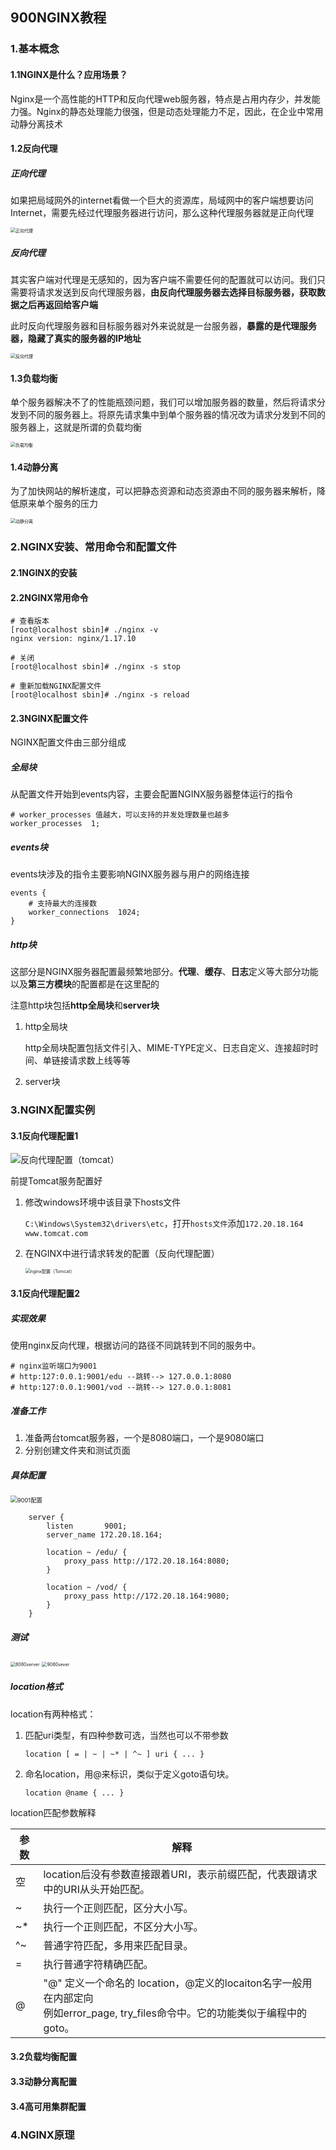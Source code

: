 ## 900NGINX教程

### 1.基本概念

#### 1.1NGINX是什么？应用场景？

Nginx是一个高性能的HTTP和反向代理web服务器，特点是占用内存少，并发能力强。Nginx的静态处理能力很强，但是动态处理能力不足，因此，在企业中常用动静分离技术

#### 1.2反向代理

##### 正向代理

如果把局域网外的internet看做一个巨大的资源库，局域网中的客户端想要访问Internet，需要先经过代理服务器进行访问，那么这种代理服务器就是正向代理

<img src="https://cdn.jsdelivr.net/gh/Andre235/-community@master/src/正向代理.347llwkxub20.png" alt="正向代理" style="zoom:50%;" />

##### 反向代理

其实客户端对代理是无感知的，因为客户端不需要任何的配置就可以访问。我们只需要将请求发送到反向代理服务器，**由反向代理服务器去选择目标服务器，获取数据之后再返回给客户端**

此时反向代理服务器和目标服务器对外来说就是一台服务器，**暴露的是代理服务器，隐藏了真实的服务器的IP地址**

<img src="https://cdn.jsdelivr.net/gh/Andre235/-community@master/src/反向代理.75zp8ah589k.png" alt="反向代理" style="zoom: 50%;" />

#### 1.3负载均衡

单个服务器解决不了的性能瓶颈问题，我们可以增加服务器的数量，然后将请求分发到不同的服务器上。将原先请求集中到单个服务器的情况改为请求分发到不同的服务器上，这就是所谓的负载均衡

<img src="https://cdn.jsdelivr.net/gh/Andre235/-community@master/src/负载均衡.6pzwwr6auco0.png" alt="负载均衡" style="zoom: 50%;" />



#### 1.4动静分离

为了加快网站的解析速度，可以把静态资源和动态资源由不同的服务器来解析，降低原来单个服务的压力

<img src="https://cdn.jsdelivr.net/gh/Andre235/-community@master/src/动静分离.2zdbhcu32fo0.png" alt="动静分离" style="zoom: 50%;" />

### 2.NGINX安装、常用命令和配置文件

#### 2.1NGINX的安装

#### 2.2NGINX常用命令

```shell
# 查看版本
[root@localhost sbin]# ./nginx -v
nginx version: nginx/1.17.10

# 关闭
[root@localhost sbin]# ./nginx -s stop

# 重新加载NGINX配置文件
[root@localhost sbin]# ./nginx -s reload
```

#### 2.3NGINX配置文件

NGINX配置文件由三部分组成

##### 全局块

从配置文件开始到events内容，主要会配置NGINX服务器整体运行的指令

```shell
# worker_processes 值越大，可以支持的并发处理数量也越多
worker_processes  1;
```

##### events块

events块涉及的指令主要影响NGINX服务器与用户的网络连接

```shell
events {
    # 支持最大的连接数
    worker_connections  1024;
}
```

##### http块

这部分是NGINX服务器配置最频繁地部分。**代理**、**缓存**、**日志**定义等大部分功能以及**第三方模块**的配置都是在这里配的

注意http块包括**http全局块**和**server块**

1. http全局块

   http全局块配置包括文件引入、MIME-TYPE定义、日志自定义、连接超时时间、单链接请求数上线等等

2. server块

### 3.NGINX配置实例

#### 3.1反向代理配置1

![反向代理配置（tomcat）](https://cdn.jsdelivr.net/gh/Andre235/-community@master/src/反向代理配置（tomcat）.31fk6t0pqpg0.png)

前提Tomcat服务配置好

1. 修改windows环境中该目录下hosts文件

   `C:\Windows\System32\drivers\etc`，打开`hosts文件`添加`172.20.18.164 www.tomcat.com`

2. 在NGINX中进行请求转发的配置（反向代理配置）

   <img src="https://cdn.jsdelivr.net/gh/Andre235/-community@master/src/nginx配置（Tomcat）.61hyzt8cgp00.png" alt="nginx配置（Tomcat）" style="zoom:50%;" />

#### 3.1反向代理配置2

##### 实现效果

使用nginx反向代理，根据访问的路径不同跳转到不同的服务中。

```shell
# nginx监听端口为9001
# http:127:0.0.1:9001/edu --跳转--> 127.0.0.1:8080
# http:127:0.0.1:9001/vod --跳转--> 127.0.0.1:8081
```

##### 准备工作

1. 准备两台tomcat服务器，一个是8080端口，一个是9080端口
2. 分别创建文件夹和测试页面

##### 具体配置

<img src="https://cdn.jsdelivr.net/gh/Andre235/-community@master/src/9001配置.69s0tb9hx5w0.png" alt="9001配置" style="zoom:67%;" />

```shell
    server {
        listen       9001;
        server_name 172.20.18.164;

        location ~ /edu/ {
            proxy_pass http://172.20.18.164:8080;
        }

        location ~ /vod/ {
            proxy_pass http://172.20.18.164:9080;
        }
    }
```

##### 测试

<img src="https://cdn.jsdelivr.net/gh/Andre235/-community@master/src/8080server.2aemytoeqw00.png" alt="8080server" style="zoom:50%;" />

<img src="https://cdn.jsdelivr.net/gh/Andre235/-community@master/src/9080sever.7krtx5kx34k0.png" alt="9080sever" style="zoom:50%;" />

##### location格式

location有两种格式：

1. 匹配uri类型，有四种参数可选，当然也可以不带参数

   ```shell
   location [ = | ~ | ~* | ^~ ] uri { ... }
   ```

2. 命名location，用@来标识，类似于定义goto语句块。

   ```shell
   location @name { ... }
   ```

location匹配参数解释

| 参数 | 解释                                                         |
| ---- | ------------------------------------------------------------ |
| 空   | location后没有参数直接跟着URI，表示前缀匹配，代表跟请求中的URI从头开始匹配。 |
| ~    | 执行一个正则匹配，区分大小写。                               |
| ~*   | 执行一个正则匹配，不区分大小写。                             |
| ^~   | 普通字符匹配，多用来匹配目录。                               |
| =    | 执行普通字符精确匹配。                                       |
| @    | "@" 定义一个命名的 location，@定义的locaiton名字一般用在内部定向<br/>例如error_page, try_files命令中。它的功能类似于编程中的goto。 |



#### 3.2负载均衡配置

#### 3.3动静分离配置

#### 3.4高可用集群配置

### 4.NGINX原理









